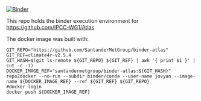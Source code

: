 [![Binder](https://mybinder.org/badge_logo.svg)](https://mybinder.org/v2/gh/SantanderMetGroup/binder-atlas/climate4r-v2.5.4)

This repo holds the binder execution environment for https://github.com/IPCC-WG1/Atlas

The docker image was built with:
```
GIT_REPO="https://github.com/SantanderMetGroup/binder-atlas"
GIT_REF=climate4r-v2.5.4
GIT_HASH=$(git ls-remote ${GIT_REPO} ${GIT_REF} | awk '{ print $1 }' | cut -c -7)
DOCKER_IMAGE_REF="santandermetgroup/binder-atlas:${GIT_HASH}"
repo2docker --no-run --subdir binder/conda --user-name jovyan --image-name ${DOCKER_IMAGE_REF} --ref ${GIT_REF} ${GIT_REPO}
#docker login
docker push ${DOCKER_IMAGE_REF}
```
